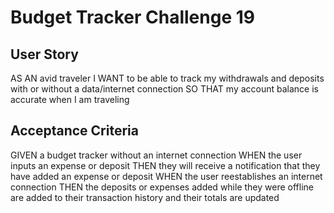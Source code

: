 # Budget Tracker Challenge 19

## User Story

AS AN avid traveler
I WANT to be able to track my withdrawals and deposits with or without a data/internet connection
SO THAT my account balance is accurate when I am traveling 

## Acceptance Criteria

GIVEN a budget tracker without an internet connection
WHEN the user inputs an expense or deposit
THEN they will receive a notification that they have added an expense or deposit
WHEN the user reestablishes an internet connection
THEN the deposits or expenses added while they were offline are added to their transaction history and their totals are updated